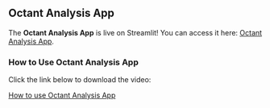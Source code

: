 ## Octant Analysis App

The **Octant Analysis App** is live on Streamlit! You can access it here: [Octant Analysis App](https://lord2709-my-project-octant-analysisoctant-bld9es.streamlit.app/).

### How to Use Octant Analysis App

Click the link below to download the video:

[How to use Octant Analysis App](https://github.com/Lord2709/My-Project/blob/main/Octant_Analysis/How%20to%20use%20Octant%20Analysis%20App.webm)
